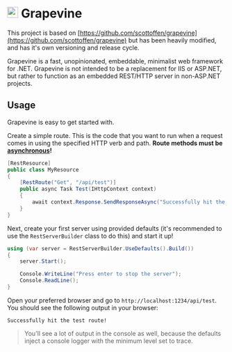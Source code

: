 # <img src="grapevine.png" width=25px> Grapevine

This project is based on [https://github.com/scottoffen/grapevine](https://github.com/scottoffen/grapevine) but has been heavily modified,
and has it's own versioning and release cycle.

Grapevine is a fast, unopinionated, embeddable, minimalist web framework for .NET. Grapevine is not intended to be a replacement for IIS or ASP.NET, but rather to function as an embedded REST/HTTP server in non-ASP.NET projects.

## Usage

Grapevine is easy to get started with.

Create a simple route. This is the code that you want to run when a request comes in using the specified HTTP verb and path. **Route methods must be [asynchronous](https://docs.microsoft.com/en-us/dotnet/csharp/programming-guide/concepts/async/)!**

```csharp
[RestResource]
public class MyResource
{
    [RestRoute("Get", "/api/test")]
    public async Task Test(IHttpContext context)
    {
        await context.Response.SendResponseAsync("Successfully hit the test route!");
    }
}
```

Next, create your first server using provided defaults (it's recommended to use the `RestServerBuilder` class to do this) and start it up!

```csharp
using (var server = RestServerBuilder.UseDefaults().Build())
{
    server.Start();

    Console.WriteLine("Press enter to stop the server");
    Console.ReadLine();
}
```

Open your preferred browser and go to `http://localhost:1234/api/test`. You should see the following output in your browser:

```
Successfully hit the test route!
```

> You'll see a lot of output in the console as well, because the defaults inject a console logger with the minimum level set to trace.